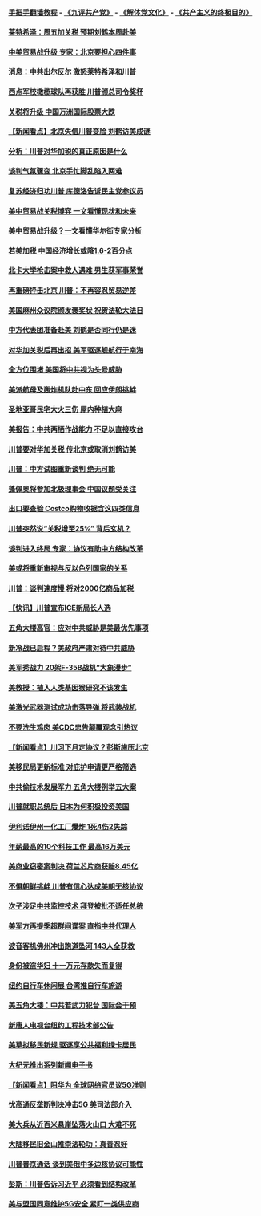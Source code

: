 #### [手把手翻墙教程](https://github.com/gfw-breaker/guides/wiki) -  [《九评共产党》](https://github.com/gfw-breaker/9ping.md?t=05070037) - [《解体党文化》](https://github.com/gfw-breaker/jtdwh.md?t=05070037) - [《共产主义的终极目的》](https://github.com/gfw-breaker/gczydzjmd.md?t=05070037)

#### [莱特希泽：周五加关税 预期刘鹤本周赴美](../pages/nsc412/n11238550.md?t=05070037) 

#### [中美贸易战升级 专家：北京要担心四件事](../pages/nsc412/n11238515.md?t=05070037) 

#### [消息：中共出尔反尔 激怒莱特希泽和川普](../pages/nsc412/n11238266.md?t=05070037) 

#### [西点军校橄榄球队再获胜 川普颁总司令奖杯](../pages/nsc412/n11238474.md?t=05070037) 

#### [关税将升级 中国万洲国际股票大跌](../pages/nsc412/n11238337.md?t=05070037) 

#### [【新闻看点】北京失信川普变脸 刘鹤访美成谜](../pages/nsc412/n11237931.md?t=05070037) 

#### [分析：川普对华加税的真正原因是什么](../pages/nsc412/n11238151.md?t=05070037) 

#### [谈判气氛骤变 北京手忙脚乱陷入两难](../pages/nsc412/n11238171.md?t=05070037) 

#### [复苏经济归功川普 库德洛告诉民主党参议员](../pages/nsc412/n11238010.md?t=05070037) 

#### [美中贸易战关税博弈 一文看懂现状和未来](../pages/nsc412/n11238176.md?t=05070037) 

#### [美中贸易战升级？一文看懂华尔街专家分析](../pages/nsc412/n11238055.md?t=05070037) 

#### [若美加税 中国经济增长或降1.6-2百分点](../pages/nsc412/n11237960.md?t=05070037) 

#### [北卡大学枪击案中救人遇难 男生获军事荣誉](../pages/nsc412/n11237720.md?t=05070037) 

#### [再重磅抨击北京 川普：不再容忍贸易逆差](../pages/nsc412/n11237869.md?t=05070037) 

#### [美国麻州众议院颁发褒奖状 祝贺法轮大法日](../pages/nsc412/n11237722.md?t=05070037) 

#### [中方代表团准备赴美 刘鹤是否同行仍是迷](../pages/nsc412/n11237539.md?t=05070037) 

#### [对华加关税后再出招 美军驱逐舰航行于南海](../pages/nsc412/n11237441.md?t=05070037) 

#### [全方位围堵 美国将中共视为头号威胁](../pages/nsc412/n11237319.md?t=05070037) 

#### [美派航母及轰炸机队赴中东 回应伊朗挑衅](../pages/nsc412/n11236523.md?t=05070037) 

#### [圣地亚哥民宅大火三伤 屋内种植大麻](../pages/nsc412/n11236959.md?t=05070037) 

#### [美报告：中共两栖作战能力 不足以直接攻台](../pages/nsc412/n11236907.md?t=05070037) 

#### [川普要对华加关税 传北京或取消刘鹤访美](../pages/nsc412/n11236236.md?t=05070037) 

#### [川普：中方试图重新谈判 绝无可能](../pages/nsc412/n11236158.md?t=05070037) 

#### [蓬佩奥将参加北极理事会 中国议题受关注](../pages/nsc412/n11236096.md?t=05070037) 

#### [出口要查验 Costco购物收据含这四类信息](../pages/nsc412/n11229731.md?t=05070037) 

#### [川普突然说“关税增至25%” 背后玄机？](../pages/nsc412/n11236062.md?t=05070037) 

#### [谈判进入终局 专家：协议有助中方结构改革](../pages/nsc412/n11236020.md?t=05070037) 

#### [美或将重新审视与反以色列国家的关系](../pages/nsc412/n11235969.md?t=05070037) 

#### [川普：谈判速度慢 将对2000亿商品加税](../pages/nsc412/n11235906.md?t=05070037) 

#### [【快讯】川普宣布ICE新局长人选](../pages/nsc412/n11235805.md?t=05070037) 

#### [五角大楼高官：应对中共威胁是美最优先事项](../pages/nsc412/n11235691.md?t=05070037) 

#### [新冷战已启程？美政府严肃对待中共威胁](../pages/nsc412/n11234335.md?t=05070037) 

#### [美军秀战力 20架F-35B战机“大象漫步”](../pages/nsc412/n11235147.md?t=05070037) 

#### [美教授：植入人类基因猴研究不该发生](../pages/nsc412/n11234343.md?t=05070037) 

#### [美激光武器测试成功击落导弹 将武装战机](../pages/nsc412/n11230293.md?t=05070037) 

#### [不要洗生鸡肉 美CDC忠告颠覆观念引热议](../pages/nsc412/n11234468.md?t=05070037) 

#### [【新闻看点】川习下月定协议？彭斯施压北京](../pages/nsc412/n11234230.md?t=05070037) 

#### [美移民局更新标准 对庇护申请更严格筛选](../pages/nsc412/n11234375.md?t=05070037) 

#### [中共偷技术发展军力 五角大楼例举五大案](../pages/nsc412/n11232655.md?t=05070037) 

#### [川普就职总统后 日本为何积极投资美国](../pages/nsc412/n11234349.md?t=05070037) 

#### [伊利诺伊州一化工厂爆炸 1死4伤2失踪](../pages/nsc412/n11234258.md?t=05070037) 

#### [年薪最高的10个科技工作 最高16万美元](../pages/nsc412/n11234095.md?t=05070037) 

#### [美商业窃密案判决 荷兰芯片商获赔8.45亿](../pages/nsc412/n11234200.md?t=05070037) 

#### [不惧朝鲜挑衅 川普有信心达成美朝无核协议](../pages/nsc412/n11234132.md?t=05070037) 

#### [次子涉足中共监控技术 拜登被批不适任总统](../pages/nsc412/n11234026.md?t=05070037) 

#### [美军方再提季超群间谍案 直指中共代理人](../pages/nsc412/n11232649.md?t=05070037) 

#### [波音客机佛州冲出跑道坠河 143人全获救](../pages/nsc412/n11233474.md?t=05070037) 

#### [身份被盗华妇 十一万元存款失而复得](../pages/nsc412/n11233295.md?t=05070037) 

#### [纽约自行车休闲展 台湾推自行车旅游](../pages/nsc412/n11233287.md?t=05070037) 

#### [美五角大楼：中共若武力犯台 国际会干预](../pages/nsc412/n11232938.md?t=05070037) 

#### [新唐人电视台纽约工程技术部公告](../pages/nsc412/n11232743.md?t=05070037) 

#### [美草拟移民新规 驱逐享公共福利绿卡居民](../pages/nsc412/n11232810.md?t=05070037) 

#### [大纪元推出系列新闻电子书](../pages/nsc412/n11229739.md?t=05070037) 

#### [【新闻看点】阻华为 全球网络官员议5G准则](../pages/nsc412/n11232399.md?t=05070037) 

#### [忧高通反垄断判决冲击5G 美司法部介入](../pages/nsc412/n11232436.md?t=05070037) 

#### [美大兵从近百米悬崖坠落火山口 大难不死](../pages/nsc412/n11232514.md?t=05070037) 

#### [大陆移民旧金山推崇法轮功：真善忍好](../pages/nsc412/n11232059.md?t=05070037) 

#### [川普普京通话 谈到美俄中多边核协议可能性](../pages/nsc412/n11232521.md?t=05070037) 

#### [彭斯：川普告诉习近平 必须看到结构改革](../pages/nsc412/n11232538.md?t=05070037) 

#### [美与盟国同意维护5G安全 紧盯一类供应商](../pages/nsc412/n11232305.md?t=05070037) 

